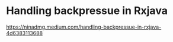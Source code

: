 # Handling backpressue in Rxjava
https://ninadmg.medium.com/handling-backpressue-in-rxjava-4d6383113688
